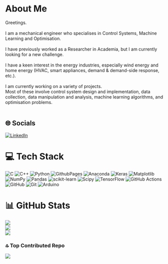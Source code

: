 # About Me
Greetings.<br><br>I am a mechanical engineer who specialises in Control Systems, Machine Learning and Optimisation.<br><br>I have previously worked as a Researcher in Academia, but I am currently looking for a new challenge.<br><br>I have a keen interest in the energy industries, especially wind energy and home energy (HVAC, smart appliances, demand  & demand-side response, etc.).<br><br>I am currently working on a variety of projects. <br>Most of these involve control system design and implementation, data collection, data manipulation and analysis, machine learning algorithms, and optimisation problems.<br><br>

## 🌐 Socials
[![LinkedIn](https://img.shields.io/badge/LinkedIn-%230077B5.svg?logo=linkedin&logoColor=white)](https://linkedin.com/in/miguel-santos-loureiro) 

# 💻 Tech Stack
![C](https://img.shields.io/badge/c-%2300599C.svg?style=for-the-badge&logo=c&logoColor=white) ![C++](https://img.shields.io/badge/c++-%2300599C.svg?style=for-the-badge&logo=c%2B%2B&logoColor=white) ![Python](https://img.shields.io/badge/python-3670A0?style=for-the-badge&logo=python&logoColor=ffdd54) ![GithubPages](https://img.shields.io/badge/github%20pages-121013?style=for-the-badge&logo=github&logoColor=white) ![Anaconda](https://img.shields.io/badge/Anaconda-%2344A833.svg?style=for-the-badge&logo=anaconda&logoColor=white) ![Keras](https://img.shields.io/badge/Keras-%23D00000.svg?style=for-the-badge&logo=Keras&logoColor=white) ![Matplotlib](https://img.shields.io/badge/Matplotlib-%23ffffff.svg?style=for-the-badge&logo=Matplotlib&logoColor=black) ![NumPy](https://img.shields.io/badge/numpy-%23013243.svg?style=for-the-badge&logo=numpy&logoColor=white) ![Pandas](https://img.shields.io/badge/pandas-%23150458.svg?style=for-the-badge&logo=pandas&logoColor=white) ![scikit-learn](https://img.shields.io/badge/scikit--learn-%23F7931E.svg?style=for-the-badge&logo=scikit-learn&logoColor=white) ![Scipy](https://img.shields.io/badge/SciPy-%230C55A5.svg?style=for-the-badge&logo=scipy&logoColor=%white) ![TensorFlow](https://img.shields.io/badge/TensorFlow-%23FF6F00.svg?style=for-the-badge&logo=TensorFlow&logoColor=white) ![GitHub Actions](https://img.shields.io/badge/github%20actions-%232671E5.svg?style=for-the-badge&logo=githubactions&logoColor=white) ![GitHub](https://img.shields.io/badge/github-%23121011.svg?style=for-the-badge&logo=github&logoColor=white) ![Git](https://img.shields.io/badge/git-%23F05033.svg?style=for-the-badge&logo=git&logoColor=white) ![Arduino](https://img.shields.io/badge/-Arduino-00979D?style=for-the-badge&logo=Arduino&logoColor=white)
# 📊 GitHub Stats
![](https://github-readme-stats.vercel.app/api?username=MiguelLoureiro98&theme=dark&hide_border=false&include_all_commits=false&count_private=false)<br/>
![](https://github-readme-streak-stats.herokuapp.com/?user=MiguelLoureiro98&theme=dark&hide_border=false)<br/>
![](https://github-readme-stats.vercel.app/api/top-langs/?username=MiguelLoureiro98&theme=dark&hide_border=false&include_all_commits=true&count_private=false&layout=compact&hide=jupyter%20notebook&size_weight=0.5&count_weight=0.5&langs_count=10)

### 🔝 Top Contributed Repo
![](https://github-contributor-stats.vercel.app/api?username=MiguelLoureiro98&limit=5&theme=dark&combine_all_yearly_contributions=true)

<!-- Proudly created with GPRM ( https://gprm.itsvg.in ) -->
